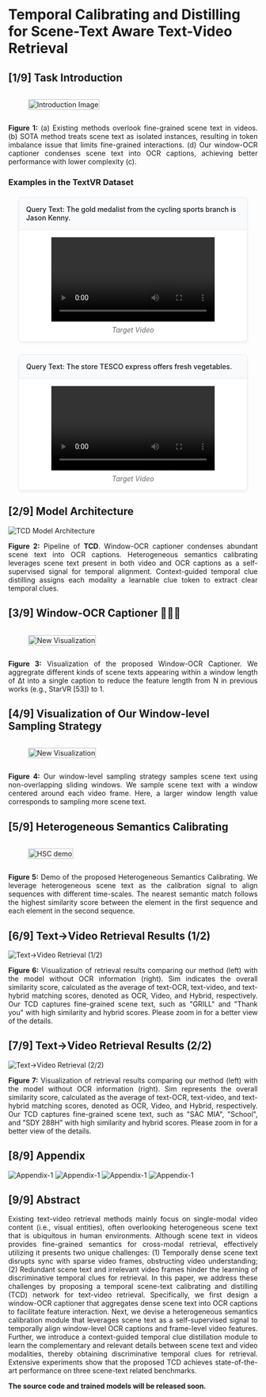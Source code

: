 # Temporal Calibrating and Distilling for Scene-Text Aware Text-Video Retrieval

## [1/9] Task Introduction


<div style="display: flex; justify-content: space-between;">
    <figure>
        <img src="images/task.png" alt="Introduction Image" style="width: 100%;">
    </figure>
</div>

<p align="justify">
<b>Figure 1:</b> (a) Existing methods overlook fine-grained scene text in videos. (b) SOTA method treats scene text as isolated instances, resulting in token imbalance issue that limits fine-grained interactions. (d) Our window-OCR captioner condenses scene text into OCR captions, achieving better performance with lower complexity (c).
</p>

### Examples in the TextVR Dataset
<style>
  .video-grid {
    display: grid;
    grid-template-columns: repeat(auto-fill, minmax(350px, 1fr));
    gap: 25px;
    margin: 20px;
  }
  .grid-item {
    background: #fff;
    border: 1px solid #e2e8f0;
    border-radius: 8px;
    overflow: hidden;
    box-shadow: 0 4px 6px -1px rgba(0,0,0,0.05);
  }
  .grid-header {
    padding: 15px;
    background: #f8fafc;
    border-bottom: 1px solid #e2e8f0;
    font-weight: 500;
  }
  .grid-video {
    padding: 15px;
    text-align: center;
  }
  .video-label {
    display: block;
    margin-top: 8px;
    font-size: 14px;
    color: #666;
    font-style: italic;
    text-align: center;
  }
</style>

<div class="video-grid">
  <div class="grid-item">
    <div class="grid-header">Query Text: The gold medalist from the cycling sports branch is Jason Kenny.</div>
    <div class="grid-video">
      <video controls width="330" height="170">
        <source src="video/5jKLoEt7RBg_00000_00010.mp4" type="video/mp4">
      </video>
      <span class="video-label">Target Video</span>
    </div>
  </div>
  <div class="grid-item">
    <div class="grid-header">Query Text: The store TESCO express offers fresh vegetables.</div>
    <div class="grid-video">
      <video controls width="330" height="170">
        <source src="video/i-DkWPfL4N4_00090_00105.mp4" type="video/mp4">
      </video>
      <span class="video-label">Target Video</span>
    </div>
  </div>
</div>



## [2/9] Model Architecture
![TCD Model Architecture](images/TCD.png)

<p align="justify">
<b>Figure 2:</b> 
Pipeline of <b>TCD</b>. Window-OCR captioner condenses abundant scene text into OCR captions. Heterogeneous semantics calibrating leverages scene text present in both video and OCR captions as a self-supervised signal for temporal alignment. Context-guided temporal clue distilling assigns each modality a learnable clue token to extract clear temporal clues.
</p>



<!-- <div style="display: flex; justify-content: space-between;">
    <figure>
        <video controls style="width: 100%;">
            <source src="video.mp4" type="video/mp4">
            Your browser does not support the video tag.
        </video>
    </figure>
</div> -->

## [3/9] Window-OCR Captioner 🌟🌟🌟

<div style="display: flex; justify-content: space-between;">
    <figure>
        <img src="images/Visualization_demo.gif" alt="New Visualization" style="width: 100%;">
    </figure>
</div>
<p align="justify">
<b>Figure 3:</b> Visualization of the proposed Window-OCR Captioner. We aggregrate different kinds of scene texts appearing within a window length of ∆t into a single caption to reduce the feature length from N in previous works (e.g., StarVR [53]) to 1.
</p>

## [4/9] Visualization of Our Window-level Sampling Strategy

<div style="display: flex; justify-content: space-between;">
    <figure>
        <img src="images/OCR_ratio.png" alt="New Visualization" style="width: 100%;">
    </figure>
</div>
<p align="justify">
<b>Figure 4:</b> Our window-level sampling strategy samples scene text using non-overlapping sliding windows. We sample scene text with a window centered around each video frame. Here, a larger window length value corresponds to sampling more scene text. 
</p>

## [5/9] Heterogeneous Semantics Calibrating

<div style="display: flex; justify-content: space-between;">
    <figure>
        <img src="images/HSC_demo.gif" alt="HSC demo" style="width: 100%;">
    </figure>
</div>
<p align="justify">
<b>Figure 5:</b> Demo of the proposed Heterogeneous Semantics Calibrating. We leverage heterogeneous scene text as the calibration signal to align sequences with different time-scales. The nearest semantic match follows the highest similarity score between the element in the first sequence and each element in the second sequence.
</p>

<!-- <div style="display: flex; justify-content: space-between;">
    <figure>
        <video controls style="width: 100%;">
            <source src="video2.mp4" type="video/mp4">
            Your browser does not support the video tag.
        </video>
    </figure>
</div> -->


## [6/9] Text→Video Retrieval Results (1/2)
![Text→Video Retrieval (1/2)](images/t2v_2.png)
<p align="justify">
<b>Figure 6:</b> Visualization of retrieval results comparing our method (left) with the model without OCR information (right). Sim indicates the overall similarity
score, calculated as the average of text-OCR, text-video, and text-hybrid matching scores, denoted as OCR, Video, and Hybrid, respectively. Our TCD captures fine-grained scene text, such as "GRILL" and "Thank you" with high similarity and hybrid scores. Please zoom in for a better view of the details.
</p>

## [7/9] Text→Video Retrieval Results (2/2)
![Text→Video Retrieval (2/2)](images/t2v_1.png)
<p align="justify">
<b>Figure 7:</b> Visualization of retrieval results comparing our method (left) with the model without OCR information (right). Sim represents the overall similarity
score, calculated as the average of text-OCR, text-video, and text-hybrid matching scores, denoted as OCR, Video, and Hybrid, respectively. Our TCD captures fine-grained scene text, such as "SAC MIA", "School", and "SDY 288H" with high similarity and hybrid scores. Please zoom in for a better view of the details.
</p>

## [8/9] Appendix
![Appendix-1](images/pdf/appendix_1.png)
![Appendix-1](images/pdf/appendix_2.png)
![Appendix-1](images/pdf/appendix_3.png)
![Appendix-1](images/pdf/appendix_4.png)

## [9/9] Abstract
<div style="text-align: justify;">
Existing text-video retrieval methods mainly focus on single-modal video content (i.e., visual entities), often overlooking heterogeneous scene text that is ubiquitous in human environments. Although scene text in videos provides fine-grained semantics for cross-modal retrieval, effectively utilizing it presents two unique challenges: (1) Temporally dense scene text disrupts sync with sparse video frames, obstructing video understanding; (2) Redundant scene text and irrelevant video frames hinder the learning of discriminative temporal clues for retrieval. In this paper, we address these challenges by proposing a temporal scene-text calibrating and distilling (TCD) network for text-video retrieval. Specifically, we first design a window-OCR captioner that aggregates dense scene text into OCR captions to facilitate feature interaction. Next, we devise a heterogeneous semantics calibration module that leverages scene text as a self-supervised signal to temporally align window-level OCR captions and frame-level video features. Further, we introduce a context-guided temporal clue distillation module to learn the complementary and relevant details between scene text and video modalities, thereby obtaining discriminative temporal clues for retrieval. Extensive experiments show that the proposed TCD achieves state-of-the-art performance on three scene-text related benchmarks.
</div>

**The source code and trained models will be released soon.**
